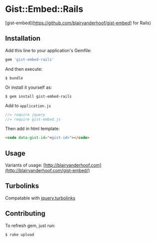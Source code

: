 # Gist::Embed::Rails

[gist-embed](https://github.com/blairvanderhoof/gist-embed] for Rails)

## Installation

Add this line to your application's Gemfile:

```ruby
gem 'gist-embed-rails'
```

And then execute:

    $ bundle

Or install it yourself as:

    $ gem install gist-embed-rails

Add to `application.js`
```javascript
//= require jquery
//= require gist-embed.js
```

Then add in html template:
```html
<code data-gist-id="<gist-id>"></code>
```

## Usage

Variants of usage: [http://blairvanderhoof.com](http://blairvanderhoof.com/gist-embed/)

## Turbolinks
Compatable with [jquery.turbolinks](https://github.com/kossnocorp/jquery.turbolinks)

## Contributing

To refresh gem, just run:
```shell
$ rake upload
```
